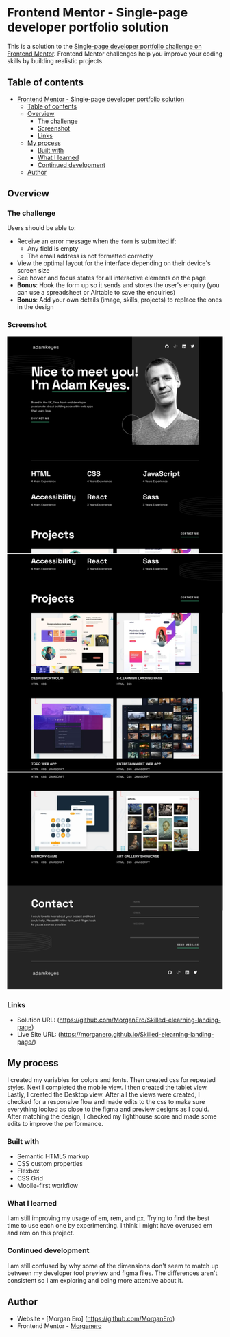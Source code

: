 # Frontend Mentor - Single-page developer portfolio solution

This is a solution to the [Single-page developer portfolio challenge on Frontend Mentor](https://www.frontendmentor.io/challenges/singlepage-developer-portfolio-bBVj2ZPi-x). Frontend Mentor challenges help you improve your coding skills by building realistic projects.

## Table of contents

- [Frontend Mentor - Single-page developer portfolio solution](#frontend-mentor---single-page-developer-portfolio-solution)
  - [Table of contents](#table-of-contents)
  - [Overview](#overview)
    - [The challenge](#the-challenge)
    - [Screenshot](#screenshot)
    - [Links](#links)
  - [My process](#my-process)
    - [Built with](#built-with)
    - [What I learned](#what-i-learned)
    - [Continued development](#continued-development)
  - [Author](#author)

## Overview

### The challenge

Users should be able to:

- Receive an error message when the `form` is submitted if:
  - Any field is empty
  - The email address is not formatted correctly
- View the optimal layout for the interface depending on their device's screen size
- See hover and focus states for all interactive elements on the page
- **Bonus**: Hook the form up so it sends and stores the user's enquiry (you can use a spreadsheet or Airtable to save the enquiries)
- **Bonus**: Add your own details (image, skills, projects) to replace the ones in the design

### Screenshot

![](/assets/images/Screen%20Shot%202024-05-04%20at%2019.04.00.png)
![](/assets/images/Screen%20Shot%202024-05-04%20at%2019.04.22.png)
![](/assets/images/Screen%20Shot%202024-05-04%20at%2019.07.27.png)

### Links

- Solution URL: (https://github.com/MorganEro/Skilled-elearning-landing-page)
- Live Site URL: (https://morganero.github.io/Skilled-elearning-landing-page/)

## My process

I created my variables for colors and fonts. Then created css for repeated styles.
Next I completed the mobile view. I then created the tablet view. Lastly, I created the Desktop view. After all the views were created, I checked for a responsive flow and made edits to the css to make sure everything looked as close to the figma and preview designs as I could.
After matching the design, I checked my lighthouse score and made some edits to improve the performance.

### Built with

- Semantic HTML5 markup
- CSS custom properties
- Flexbox
- CSS Grid
- Mobile-first workflow

### What I learned

I am still improving my usage of em, rem, and px. Trying to find the best time to use each one by experimenting. I think I might have overused em and rem on this project.

### Continued development

I am still confused by why some of the dimensions don't seem to match up between my developer tool preview and figma files. The differences aren't consistent so I am exploring and being more attentive about it.

## Author

- Website - [Morgan Ero] (https://github.com/MorganEro)
- Frontend Mentor - [Morganero](https://www.frontendmentor.io/profile/MorganEro)
